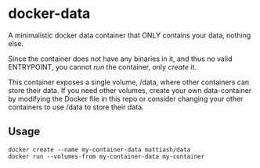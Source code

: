 # docker-data

A minimalistic docker data container that ONLY contains your data, nothing else.

Since the container does not have any binaries in it, and thus no valid ENTRYPOINT, you cannot *run* the container, only *create* it.

This container exposes a single volume, /data, where other containers can store their data. If you need other volumes, create your own data-container by modifying the Docker file in this repo or consider changing your other containers to use /data to store their data.

## Usage

	docker create --name my-container-data mattiash/data
	docker run --volumes-from my-container-data my-container
